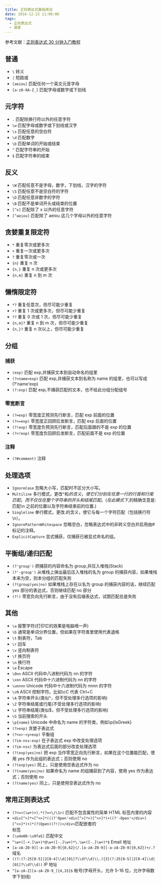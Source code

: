 ```yaml
---
title: 正则表达式基础用法
date: 2016-12-22 11:00:00
tags:
  - 正则表达式
  - 速查
---
```


参考文献：[正则表达式 30 分钟入门教程](http://deerchao.net/tutorials/regex/regex.htm)

## 普通

- `\` 转义
- `|` 短路或
- `[aeiou]` 匹配任何一个英文元音字母
- `[a-z0-9A-Z_]` 匹配字母或数字或下划线

## 元字符

- `.` 匹配除换行符以外的任意字符
- `\w` 匹配字母或数字或下划线或汉字
- `\s` 匹配任意的空白符
- `\d` 匹配数字
- `\b` 匹配单词的开始或结束
- `^` 匹配字符串的开始
- `$` 匹配字符串的结束

## 反义

- `\W` 匹配任意不是字母，数字，下划线，汉字的字符
- `\S` 匹配任意不是空白符的字符
- `\D` 匹配任意非数字的字符
- `\B` 匹配不是单词开头或结束的位置
- `[^x]` 匹配除了 x 以外的任意字符
- `[^aeiou]` 匹配除了 aeiou 这几个字母以外的任意字符

## 贪婪重复限定符

- `*` 重复零次或更多次
- `+` 重复一次或更多次
- `?` 重复零次或一次
- `{n}` 重复 n 次
- `{n,}` 重复 n 次或更多次
- `{n,m}` 重复 n 到 m 次

## 懒惰限定符

- `*?` 重复任意次，但尽可能少重复
- `+?` 重复 1 次或更多次，但尽可能少重复
- `??` 重复 0 次或 1 次，但尽可能少重复
- `{n,m}?` 重复 n 到 m 次，但尽可能少重复
- `{n,}?` 重复 n 次以上，但尽可能少重复

## 分组

### 捕获

- `(exp)` 匹配 exp,并捕获文本到自动命名的组里
- `(?<name>exp)` 匹配 exp,并捕获文本到名称为 name 的组里，也可以写成(?'name'exp)
- `(?:exp)` 匹配 exp,不捕获匹配的文本，也不给此分组分配组号

### 零宽断言

- `(?=exp)` 零宽度正预测先行断言，匹配 exp 前面的位置
- `(?<=exp)` 零宽度正回顾后发断言，匹配 exp 后面的位置
- `(?!exp)` 零宽度负预测先行断言，匹配后面跟的不是 exp 的位置
- `(?<!exp)` 零宽度负回顾后发断言，匹配前面不是 exp 的位置

### 注释

- `(?#comment)` 注释

## 处理选项

- `IgnoreCase` 忽略大小写，匹配时不区分大小写。
- `Multiline` 多行模式，更改^和$的含义，使它们分别在任意一行的行首和行尾匹配，而不仅仅在整个字符串的开头和结尾匹配。(在此模式下,$的精确含意是:匹配\n 之前的位置以及字符串结束前的位置.)
- `Singleline` 单行模式，更改.的含义，使它与每一个字符匹配（包括换行符\n）。
- `IgnorePatternWhitespace` 忽略空白，忽略表达式中的非转义空白并启用由#标记的注释。
- `ExplicitCapture` 显式捕获，仅捕获已被显式命名的组。

## 平衡组/递归匹配

- `(?'group')` 把捕获的内容命名为 group,并压入堆栈(Stack)
- `(?'-group')` 从堆栈上弹出最后压入堆栈的名为 group 的捕获内容，如果堆栈本来为空，则本分组的匹配失败
- `(?(group)yes|no)` 如果堆栈上存在以名为 group 的捕获内容的话，继续匹配 yes 部分的表达式，否则继续匹配 no 部分
- `(?!)` 零宽负向先行断言，由于没有后缀表达式，试图匹配总是失败

## 其他

- `\a` 报警字符(打印它的效果是电脑嘀一声)
- `\b` 通常是单词分界位置，但如果在字符类里使用代表退格
- `\t` 制表符，Tab
- `\r` 回车
- `\v` 竖向制表符
- `\f` 换页符
- `\n` 换行符
- `\e` Escape
- `\0nn` ASCII 代码中八进制代码为 nn 的字符
- `\xnn` ASCII 代码中十六进制代码为 nn 的字符
- `\unnnn` Unicode 代码中十六进制代码为 nnnn 的字符
- `\cN` ASCII 控制字符。比如\cC 代表 Ctrl+C
- `\A` 字符串开头(类似^，但不受处理多行选项的影响)
- `\Z` 字符串结尾或行尾(不受处理多行选项的影响)
- `\z` 字符串结尾(类似\$，但不受处理多行选项的影响)
- `\G` 当前搜索的开头
- `\p{name}` Unicode 中命名为 name 的字符类，例如\p{IsGreek}
- `(?>exp)` 贪婪子表达式
- `(?<x>-<y>exp)` 平衡组
- `(?im-nsx:exp)` 在子表达式 exp 中改变处理选项
- `(?im-nsx)` 为表达式后面的部分改变处理选项
- `(?(exp)yes|no)` 把 exp 当作零宽正向先行断言，如果在这个位置能匹配，使用 yes 作为此组的表达式；否则使用 no
- `(?(exp)yes)` 同上，只是使用空表达式作为 no
- `(?(name)yes|no)` 如果命名为 name 的组捕获到了内容，使用 yes 作为表达式；否则使用 no
- `(?(name)yes)` 同上，只是使用空表达式作为 no

## 常用正则表达式

- `(?<=<(\w+)>).*(?=<\/\1>)` 匹配不包含属性的简单 HTML 标签内里的内容
- `<div[^>]*>[^<>]*(((?'Open'<div[^>]*>)[^<>]*)+((?'-Open'</div>)[^<>]*)+)*(?(Open)(?!))</div>`匹配嵌套的<div>标签
- `[\u4e00-\u9fa5]` 匹配中文
- `^\w+([-+.]\w+)*@\w+([-.]\w+)*\.\w+([-.]\w+)*$` Email 地址
- `[a-zA-Z0-9][-a-zA-Z0-9]{0,62}(/.[a-zA-Z0-9][-a-zA-Z0-9]{0,62})+/.?` 域名
- `((?:(?:25[0-5]|2[0-4]\\d|[01]?\\d?\\d)\\.){3}(?:25[0-5]|2[0-4]\\d|[01]?\\d?\\d))` IP 地址
- `^[a-zA-Z][a-zA-Z0-9_]{4,15}$` 帐号(字母开头，允许 5-16 位，允许字母数字下划线)
